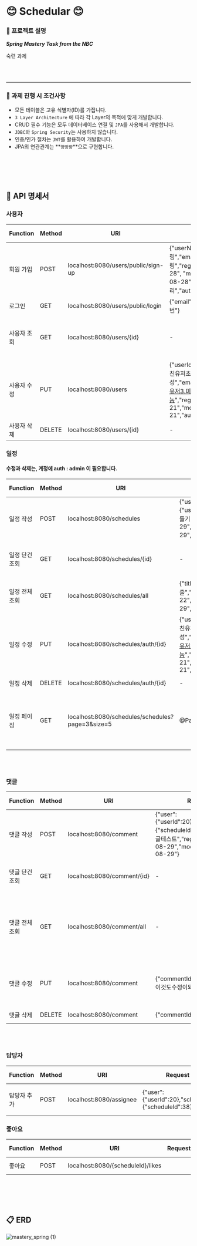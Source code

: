 

# 😊  Schedular 😊

### 📌 프로젝트 설명
***Spring Mastery Task from the NBC***

숙련 과제

<br></br>

---

### 📌 과제 진행 시 조건사항 
- 모든 테이블은 고유 식별자(ID)를 가집니다.
- `3 Layer Architecture` 에 따라 각 Layer의 목적에 맞게 개발합니다.
- CRUD 필수 기능은 모두 데이터베이스 연결 및  `JPA`를 사용해서 개발합니다.
- `JDBC`와 `Spring Security`는 사용하지 않습니다.
- 인증/인가 절차는 `JWT`를 활용하여 개발합니다.
- JPA의 연관관계는 **`양방향`**으로 구현합니다.

<br></br>
---

## 📝 API 명세서 

### 사용자

| Function | Method | URI                 | Request                                                           | Response                                                                                                                       | Status Code                           |
|----------|--------|---------------------|-------------------------------------------------------------------|--------------------------------------------------------------------------------------------------------------------------------|---------------------------------------|
| 회원 가입    | POST   | localhost:8080/users/public/sign-up          |{"userName": "크리링","email": "크리크리링","regDate": "2024-08-28", "modDate": "2024-08-28","pw": "크리","auth":"nomal"} | {"userId":18,"userName":"크리링","email":"크리크리링","regDate":"2024-08-28","modDate":"2024-08-28","auth":"nomal"} | 200: OK                               |
| 로그인    | GET    |localhost:8080/users/public/login |{"email":"이메일","pw":"비번"} | "로그인 완료"   | 200: OK  |
|사용자 조회 | GET    | localhost:8080/users/{id}         | -  | {"userId":20,"userName":"이름","email":"이메일","regDate":"2024-08-28","modDate":"2024-08-28","auth":"nomal"} | 200: OK                               |
| 사용자 수정    | PUT    |localhost:8080/users | {"userId":18,"userName":"미친유저초각성","email":"crazy@슈퍼미친유저3.미친놈","regDate":"2024-08-21","modDate":"2024-08-21","auth":"nomal"}| {"userId":18,"userName":"미친유저초각성","email":"crazy@슈퍼미친유저3.미친놈","regDate":"2024-08-21","modDate":"2024-08-21","auth":"nomal"}  | 200: OK  |
| 사용자 삭제    | DELETE | localhost:8080/users/{id} | - | -    | 200: OK  |


### 일정

#### 수정과 삭제는, 계정에 auth : admin 이 필요합니다.

| Function | Method | URI                 | Request                                                           | Response                                                                                                                       | Status Code                           |
|----------|--------|---------------------|-------------------------------------------------------------------|--------------------------------------------------------------------------------------------------------------------------------|---------------------------------------|
| 일정 작성    | POST   |localhost:8080/schedules         |{"user":{"userId":19},"title":"일정만들기","regDate":"2024-08-29","modDate":"2024-08-29","content":"ㅋㅋ"} |{"scheduleId":39,"title":"일정만들기","content":"ㅋㅋ","regDate":"2024-08-29","modDate":"2024-08-29","assignee":null,"userId":19}| 200: OK                               |
| 일정 단건 조회    | GET    |localhost:8080/schedules/{id} |- |{"scheduleId":38,"title":"일정만들기","content":"ㅋㅋ","regDate":"2024-08-29","modDate":"2024-08-29","assignees":[{"userId":19,"assigneeId":17,"userName":"크리링","userEmail":"크리크리링"},{"userId":19,"assigneeId":18,"userName":"크리링","userEmail":"크리크리링"},{"userId":20,"assigneeId":19,"userName":"이름","userEmail":"이메일"}]} | 200: OK  |
| 일정 전체 조회 | GET    |localhost:8080/schedules/all         |{"title":"빨리제출","regDate":"2024-08-22","modDate":"2024-08-29","content":"빨리빨리"} |[{"scheduleId":1,"title":"왜다뒤엎어야하는거야","content":"다시테스트","regDate":"2024-08-22","modDate":"2024-08-22"},{"scheduleId":39,"title":"일정만들기","content":"ㅋㅋ","regDate":"2024-08-29","modDate":"2024-08-29"}]| 200: OK                               |
| 일정 수정    | PUT    |localhost:8080/schedules/auth/{id} | {"userId":18,"userName":"미친유저초각성","email":"crazy@슈퍼미친유저3.미친놈","regDate":"2024-08-21","modDate":"2024-08-21","auth":"nomal"}| {"scheduleId":37,"title":"빨리제출","content":"빨리빨리","regDate":"2024-08-22","modDate":"2024-08-29","assignees":[{"userId":19,"assigneeId":16,"userName":"크리링","userEmail":"크리크리링"}]} | 200: OK  |
| 일정 삭제    | DELETE | localhost:8080/schedules/auth/{id} | - | "삭제 완료"    | 200: OK  |
| 일정 페이징    | GET |localhost:8080/schedules/schedules?page=3&size=5 | @Params : page, size |{"totalPages":6,"totalElements":27,"size":5,"content":[{"scheduleId":19,"title":"고아만들자","content":"테스트","regDate":"2024-08-24","modDate":"2024-08-24","commentCount":0},{"scheduleId":32,"title":"고아만들자","content":"테스트","regDate":"2024-08-24","modDate":"2024-08-24","commentCount":0}],"number":3,"sort":{"empty":true,"sorted":false,"unsorted":true},"first":false,"last":false,"numberOfElements":5,"pageable":{"pageNumber":3,"pageSize":5,"sort":{"empty":true,"sorted":false,"unsorted":true},"offset":15,"paged":true,"unpaged":false},"empty":false}   | 200: OK  |


<br></br>

### 댓글


| Function | Method | URI                 | Request                                                           | Response                                                                                                                       | Status Code                           |
|----------|--------|---------------------|-------------------------------------------------------------------|--------------------------------------------------------------------------------------------------------------------------------|---------------------------------------|
| 댓글 작성    | POST   |localhost:8080/comment       |{"user":{"userId":20},"schedule":{"scheduleId":38},"content":"댓글테스트","regDate":"2024-08-29","modDate":"2024-08-29"} |{"commentId":32,"content":"댓글테스트","regDate":"2024-08-29","modDate":"2024-08-29","userId":20,"scheduleId":38}| 200: OK                               |
| 댓글 단건 조회    | GET    |localhost:8080/comment/{id} |- |{"commentId":32,"content":"댓글테스트","regDate":"2024-08-29","modDate":"2024-08-29","userId":20,"scheduleId":38} | 200: OK  |
| 댓글 전체 조회 | GET    |localhost:8080/comment/all        | -  | [{"commentId":32,"content":"댓글테스트","regDate":"2024-08-29","modDate":"2024-08-29","userId":20,"scheduleId":38},{"commentId":33,"content":"댓글테스트","regDate":"2024-08-29","modDate":"2024-08-29","userId":20,"scheduleId":38}]| 200: OK                               |
| 댓글 수정    | PUT    |localhost:8080/comment | {"commentId":32,"content":"zz이것도수정이되냐"}| {"commentId":32,"content":"zz이것도수정이되냐","regDate":"2024-08-29","modDate":"now:나중에바꿔야함","userId":20,"scheduleId":38} | 200: OK  |
| 댓글 삭제    | DELETE |localhost:8080/comment | {"commentId":14}  | "삭제 완료"    | 200: OK  |


<br></br>


### 담당자


| Function | Method | URI                 | Request                                                           | Response                                                                                                                       | Status Code                           |
|----------|--------|---------------------|-------------------------------------------------------------------|--------------------------------------------------------------------------------------------------------------------------------|---------------------------------------|
| 담당자 추가    | POST |localhost:8080/assignee |{"user":{"userId":20},"schedule":{"scheduleId":38}}  | {"assigneeId":19,"user":{"userId":20,"userName":null,"email":null,"regDate":null,"modDate":null,"auth":null,"pw":null,"assignee":[]},"schedule":{"scheduleId":38,"assignee":[],"comment":[],"title":null,"content":null,"regDate":null,"modDate":null}}   | 200: OK  |


### 좋아요

| Function | Method | URI                 | Request                                                           | Response                                                                                                                       | Status Code                           |
|----------|--------|---------------------|-------------------------------------------------------------------|--------------------------------------------------------------------------------------------------------------------------------|---------------------------------------|
| 좋아요    | POST   | localhost:8080/{scheduleId}/likes          | |  | 200: OK                               |


<br></br>
---
## 📋 ERD


![mastery_spring (1)](https://github.com/user-attachments/assets/ca0c5a4a-911b-4b3e-9036-648f508fcf44)


